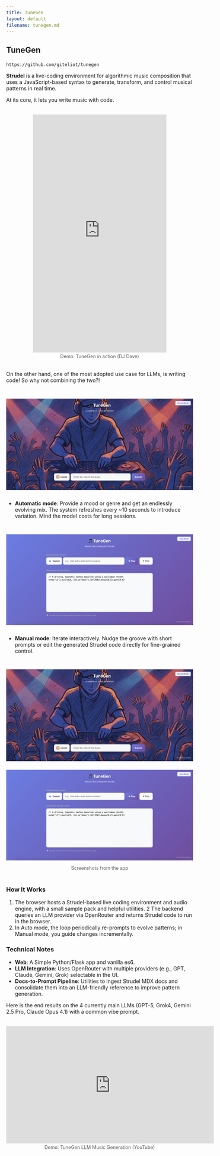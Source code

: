 ```yaml
---
title: TuneGen
layout: default
filename: tunegen.md
---
```


## TuneGen
`https://github.com/giteliot/tunegen`

**Strudel** is a live-coding environment for algorithmic music composition that uses a JavaScript-based syntax to generate, transform, and control musical patterns in real time.

At its core, it lets you write music with code.

<br>
<div style="text-align:center;">
  <iframe width="360" height="640" src="https://www.youtube.com/embed/ZCcpWzhekEY" title="DJ_Dave - TuneGen Short" frameborder="0" allow="accelerometer; autoplay; clipboard-write; encrypted-media; gyroscope; picture-in-picture; web-share" allowfullscreen></iframe>
  <div style="opacity:0.7; font-size:0.9em;">Demo: TuneGen in action (DJ Dave)</div>
</div>
<br>

On the other hand, one of the most adopted use case for LLMs, is writing code! So why not combining the two?! 

<br>
<div style="text-align:center;">
  <img src="../assets/tunegen/auto_mode.png" alt="TuneGen Automatic Mode" style="max-width:100%; height:auto; margin:10px 0;" />

  <br>
</div>

- **Automatic mode**: Provide a mood or genre and get an endlessly evolving mix. The system refreshes every ~10 seconds to introduce variation. Mind the model costs for long sessions.


<br>
<div style="text-align:center;">
  <img src="../assets/tunegen/manual_mode.png" alt="TuneGen Manual Mode" style="max-width:100%; height:auto; margin:10px 0;" />
  <br>
</div>


- **Manual mode**: Iterate interactively. Nudge the groove with short prompts or edit the generated Strudel code directly for fine-grained control.

<br>
<div style="text-align:center;">
  <img src="../assets/tunegen/auto_mode.png" alt="TuneGen Automatic Mode" style="max-width:100%; height:auto; margin:10px 0;" />
  <img src="../assets/tunegen/manual_mode.png" alt="TuneGen Manual Mode" style="max-width:100%; height:auto; margin:10px 0;" />
  <div style="opacity:0.7; font-size:0.9em;">Screenshots from the app</div>
  <br>
</div>

### How It Works
1. The browser hosts a Strudel-based live coding environment and audio engine, with a small sample pack and helpful utilities.
2 The backend queries an LLM provider via OpenRouter and returns Strudel code to run in the browser.
3. In Auto mode, the loop periodically re-prompts to evolve patterns; in Manual mode, you guide changes incrementally.

### Technical Notes
- **Web**: A Simple Python/Flask app and vanilla es6.
- **LLM Integration**: Uses OpenRouter with multiple providers (e.g., GPT, Claude, Gemini, Grok) selectable in the UI.
- **Docs-to-Prompt Pipeline**: Utilities to ingest Strudel MDX docs and consolidate them into an LLM-friendly reference to improve pattern generation.


Here is the end results on the 4 currently main LLMs (GPT-5, Grok4, Gemini 2.5 Pro, Claude Opus 4.1) with a common vibe prompt.

<br>
<div style="text-align:center;">
  <iframe width="560" height="315" src="https://www.youtube.com/embed/t8Rxbdrd_Cg" title="TuneGen LLM Music Generation Demo" frameborder="0" allow="accelerometer; autoplay; clipboard-write; encrypted-media; gyroscope; picture-in-picture; web-share" allowfullscreen></iframe>
  <div style="opacity:0.7; font-size:0.9em;">Demo: TuneGen LLM Music Generation (YouTube)</div>
</div>
<br>
